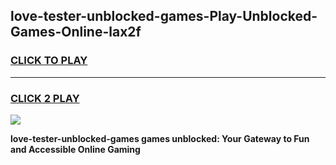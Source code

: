 
## love-tester-unblocked-games-Play-Unblocked-Games-Online-lax2f
<h3>
<a href="https://premium76.site?title=love-tester-unblocked-games&ref=24A">CLICK TO PLAY</a></h3>
<hr>

<h3>
<a href="https://premium76.site?title=love-tester-unblocked-games&ref=24A">CLICK 2 PLAY</a>
  
</h3>

<a href="https://premium76.site?title=love-tester-unblocked-games&ref=24A"><img src="https://clearcache.store/games.png"></a>


**love-tester-unblocked-games games unblocked: Your Gateway to Fun and Accessible Online Gaming**
